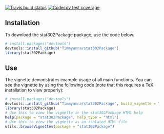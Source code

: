  <!-- badges: start -->
  [![Travis build status](https://travis-ci.com/Timmyanna/stat302Package.svg?branch=master)](https://travis-ci.com/Timmyanna/stat302Package)
  [![Codecov test coverage](https://codecov.io/gh/Timmyanna/stat302Package/branch/master/graph/badge.svg)](https://codecov.io/gh/Timmyanna/stat302Package?branch=master)
  <!-- badges: end -->

## Installation

To download the stat302Package package, use the code below.

``` r
# install.packages("devtools")
devtools::install_github("Timmyanna/stat302Package")
library(stat302Package)
```

## Use

The vignette demonstrates example usage of all main functions. You can see the vignette by using the following code (note that this requires a TeX installation to view properly):

``` r
# install.packages("devtools")
devtools::install_github("Timmyanna/stat302Package", build_vignette = TRUE, build_opts = c())
library(stat302Package)
# Use this to view the vignette in the stat302Package HTML help
help(package = "stat302Package", help_type = "html")
# Use this to view the vignette as an isolated HTML file
utils::browseVignettes(package = "stat302Package")
```
